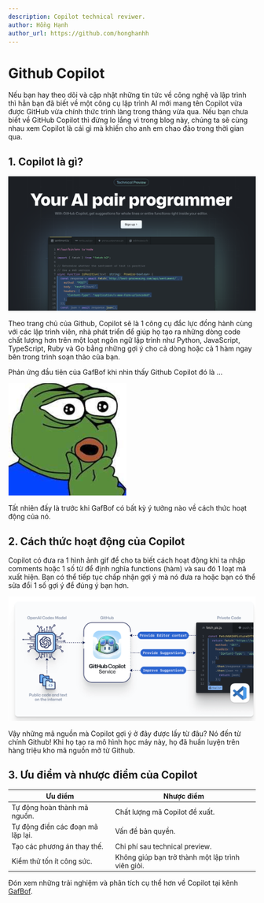 ```yaml
---
description: Copilot technical reviwer.
author: Hồng Hạnh
author_url: https://github.com/honghanhh
---
```


# Github Copilot

Nếu bạn hay theo dõi và cập nhật những tin tức về công nghệ và lập trình thì hẳn bạn đã biết về một công cụ lập trình AI mới mang tên Copilot vừa được GitHub vừa chính thức trình làng trong tháng vừa qua. Nếu bạn chưa biết về GitHub Copilot thì đừng lo lắng vì trong blog này, chúng ta sẽ cùng nhau xem Copilot là cái gì mà khiến cho anh em chao đảo trong thời gian qua.

<!--truncate-->

## 1. Copilot là gì?

![copilot](img/copilot-intro.png)

Theo trang chủ của Github, Copilot sẽ là 1 công cụ đắc lực đồng hành cùng với các lập trình viên, nhà phát triển để giúp họ tạo ra những dòng code chất lượng hơn trên một loạt ngôn ngữ lập trình như Python, JavaScript, TypeScript, Ruby và Go bằng những gợi ý cho cả dòng hoặc cả 1 hàm ngay bên trong trình soạn thảo của bạn.

Phản ứng đầu tiên của GafBof khi nhìn thấy Github Copilot đó là ...

![amazing](img/wow.png)

Tất nhiên đấy là trước khi GafBof có bất kỳ ý tưởng nào về cách thức hoạt động của nó.

## 2. Cách thức hoạt động của Copilot

Copilot có đưa ra 1 hình ảnh gif để cho ta biết cách hoạt động khi ta nhập comments hoặc 1 số từ để định nghĩa functions (hàm) và sau đó 1 loạt mã xuất hiện. Bạn có thể tiếp tục chấp nhận gợi ý mà nó đưa ra hoặc bạn có thể sửa đổi 1 số gợi ý để đúng ý bạn hơn.

![copilot-flow](img/flow.png)

Vậy những mã nguồn mà Copilot gợi ý ở đây được lấy từ đâu? Nó đến từ chính Github! Khi họ tạo ra mô hình học máy này, họ đã huấn luyện trên hàng triệu kho mã nguồn mở từ Github.

## 3. Ưu điểm và nhược điểm của Copilot

| Ưu điểm                           | Nhược điểm                                        |
| --------------------------------- | ------------------------------------------------- |
| Tự động hoàn thành mã nguồn.      | Chất lượng mã Copilot đề xuất.                    |
| Tự động điền các đoạn mã lặp lại. | Vấn đề bản quyền.                                 |
| Tạo các phương án thay thế.       | Chi phí sau technical preview.                    |
| Kiểm thử tốn ít công sức.         | Không giúp bạn trở thành một lập trình viên giỏi. |

Đón xem những trải nghiệm và phân tích cụ thể hơn về Copilot tại kênh [GafBof](/).
